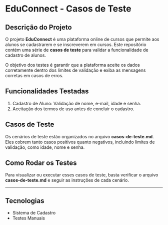 # EduConnect - Casos de Teste

## Descrição do Projeto

O projeto **EduConnect** é uma plataforma online de cursos que permite aos alunos se cadastrarem e se inscreverem em cursos. Este repositório contém uma série de **casos de teste** para validar a funcionalidade de cadastro de alunos.

O objetivo dos testes é garantir que a plataforma aceite os dados corretamente dentro dos limites de validação e exiba as mensagens corretas em casos de erros.

## Funcionalidades Testadas

1. Cadastro de Aluno: Validação de nome, e-mail, idade e senha.
2. Aceitação dos termos de uso antes de concluir o cadastro.

## Casos de Teste

Os cenários de teste estão organizados no arquivo **casos-de-teste.md**. Eles cobrem tanto casos positivos quanto negativos, incluindo limites de validação, como idade, nome e senha.

## Como Rodar os Testes

Para visualizar ou executar esses casos de teste, basta verificar o arquivo **casos-de-teste.md** e seguir as instruções de cada cenário.

---

## Tecnologias

- Sistema de Cadastro
- Testes Manuais




